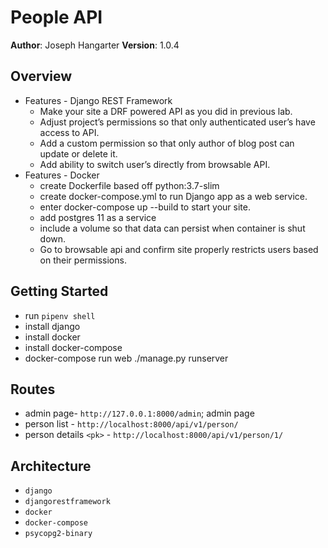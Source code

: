 # People API

**Author**: Joseph Hangarter
**Version**: 1.0.4

## Overview
* Features - Django REST Framework
    * Make your site a DRF powered API as you did in previous lab.
    * Adjust project’s permissions so that only authenticated user’s have access to API.
    * Add a custom permission so that only author of blog post can update or delete it.
    * Add ability to switch user’s directly from browsable API.
* Features - Docker
    * create Dockerfile based off python:3.7-slim
    * create docker-compose.yml to run Django app as a web service.
    * enter docker-compose up --build to start your site.
    * add postgres 11 as a service
    * include a volume so that data can persist when container is shut down.
    * Go to browsable api and confirm site properly restricts users based on their permissions.


## Getting Started
* run `pipenv shell`
* install django
* install docker
* install docker-compose
* docker-compose run web ./manage.py runserver

## Routes
* admin page- `http://127.0.0.1:8000/admin`; admin page
* person list - `http://localhost:8000/api/v1/person/`
* person details `<pk>` - `http://localhost:8000/api/v1/person/1/`

## Architecture
* `django`
* `djangorestframework`
* `docker`
* `docker-compose`
* `psycopg2-binary`

